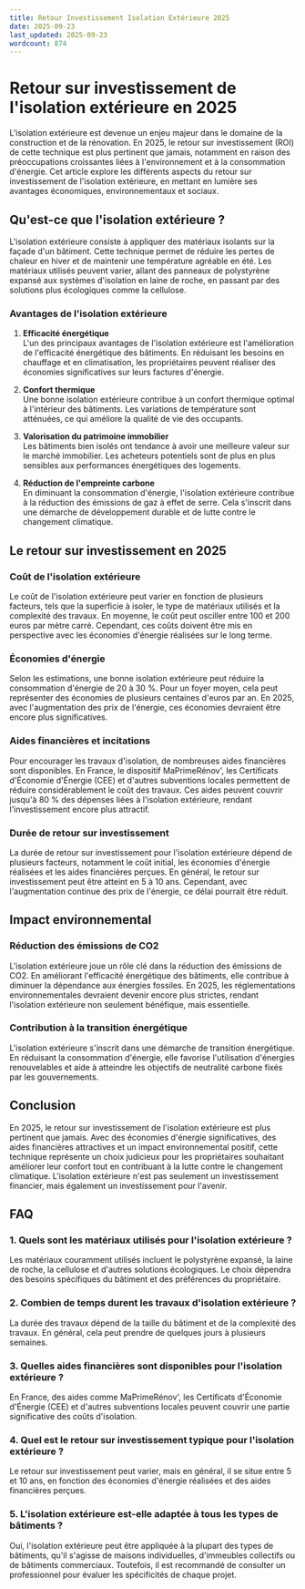 ```yaml
---
title: Retour Investissement Isolation Extérieure 2025
date: 2025-09-23
last_updated: 2025-09-23
wordcount: 874
---
```


# Retour sur investissement de l'isolation extérieure en 2025

L'isolation extérieure est devenue un enjeu majeur dans le domaine de la construction et de la rénovation. En 2025, le retour sur investissement (ROI) de cette technique est plus pertinent que jamais, notamment en raison des préoccupations croissantes liées à l'environnement et à la consommation d'énergie. Cet article explore les différents aspects du retour sur investissement de l'isolation extérieure, en mettant en lumière ses avantages économiques, environnementaux et sociaux.

## Qu'est-ce que l'isolation extérieure ?

L'isolation extérieure consiste à appliquer des matériaux isolants sur la façade d'un bâtiment. Cette technique permet de réduire les pertes de chaleur en hiver et de maintenir une température agréable en été. Les matériaux utilisés peuvent varier, allant des panneaux de polystyrène expansé aux systèmes d'isolation en laine de roche, en passant par des solutions plus écologiques comme la cellulose.

### Avantages de l'isolation extérieure

1. **Efficacité énergétique**  
   L'un des principaux avantages de l'isolation extérieure est l'amélioration de l'efficacité énergétique des bâtiments. En réduisant les besoins en chauffage et en climatisation, les propriétaires peuvent réaliser des économies significatives sur leurs factures d'énergie.

2. **Confort thermique**  
   Une bonne isolation extérieure contribue à un confort thermique optimal à l'intérieur des bâtiments. Les variations de température sont atténuées, ce qui améliore la qualité de vie des occupants.

3. **Valorisation du patrimoine immobilier**  
   Les bâtiments bien isolés ont tendance à avoir une meilleure valeur sur le marché immobilier. Les acheteurs potentiels sont de plus en plus sensibles aux performances énergétiques des logements.

4. **Réduction de l'empreinte carbone**  
   En diminuant la consommation d'énergie, l'isolation extérieure contribue à la réduction des émissions de gaz à effet de serre. Cela s'inscrit dans une démarche de développement durable et de lutte contre le changement climatique.

## Le retour sur investissement en 2025

### Coût de l'isolation extérieure

Le coût de l'isolation extérieure peut varier en fonction de plusieurs facteurs, tels que la superficie à isoler, le type de matériaux utilisés et la complexité des travaux. En moyenne, le coût peut osciller entre 100 et 200 euros par mètre carré. Cependant, ces coûts doivent être mis en perspective avec les économies d'énergie réalisées sur le long terme.

### Économies d'énergie

Selon les estimations, une bonne isolation extérieure peut réduire la consommation d'énergie de 20 à 30 %. Pour un foyer moyen, cela peut représenter des économies de plusieurs centaines d'euros par an. En 2025, avec l'augmentation des prix de l'énergie, ces économies devraient être encore plus significatives.

### Aides financières et incitations

Pour encourager les travaux d'isolation, de nombreuses aides financières sont disponibles. En France, le dispositif MaPrimeRénov', les Certificats d'Économie d'Énergie (CEE) et d'autres subventions locales permettent de réduire considérablement le coût des travaux. Ces aides peuvent couvrir jusqu'à 80 % des dépenses liées à l'isolation extérieure, rendant l'investissement encore plus attractif.

### Durée de retour sur investissement

La durée de retour sur investissement pour l'isolation extérieure dépend de plusieurs facteurs, notamment le coût initial, les économies d'énergie réalisées et les aides financières perçues. En général, le retour sur investissement peut être atteint en 5 à 10 ans. Cependant, avec l'augmentation continue des prix de l'énergie, ce délai pourrait être réduit.

## Impact environnemental

### Réduction des émissions de CO2

L'isolation extérieure joue un rôle clé dans la réduction des émissions de CO2. En améliorant l'efficacité énergétique des bâtiments, elle contribue à diminuer la dépendance aux énergies fossiles. En 2025, les réglementations environnementales devraient devenir encore plus strictes, rendant l'isolation extérieure non seulement bénéfique, mais essentielle.

### Contribution à la transition énergétique

L'isolation extérieure s'inscrit dans une démarche de transition énergétique. En réduisant la consommation d'énergie, elle favorise l'utilisation d'énergies renouvelables et aide à atteindre les objectifs de neutralité carbone fixés par les gouvernements.

## Conclusion

En 2025, le retour sur investissement de l'isolation extérieure est plus pertinent que jamais. Avec des économies d'énergie significatives, des aides financières attractives et un impact environnemental positif, cette technique représente un choix judicieux pour les propriétaires souhaitant améliorer leur confort tout en contribuant à la lutte contre le changement climatique. L'isolation extérieure n'est pas seulement un investissement financier, mais également un investissement pour l'avenir.

## FAQ

### 1. Quels sont les matériaux utilisés pour l'isolation extérieure ?

Les matériaux couramment utilisés incluent le polystyrène expansé, la laine de roche, la cellulose et d'autres solutions écologiques. Le choix dépendra des besoins spécifiques du bâtiment et des préférences du propriétaire.

### 2. Combien de temps durent les travaux d'isolation extérieure ?

La durée des travaux dépend de la taille du bâtiment et de la complexité des travaux. En général, cela peut prendre de quelques jours à plusieurs semaines.

### 3. Quelles aides financières sont disponibles pour l'isolation extérieure ?

En France, des aides comme MaPrimeRénov', les Certificats d'Économie d'Énergie (CEE) et d'autres subventions locales peuvent couvrir une partie significative des coûts d'isolation.

### 4. Quel est le retour sur investissement typique pour l'isolation extérieure ?

Le retour sur investissement peut varier, mais en général, il se situe entre 5 et 10 ans, en fonction des économies d'énergie réalisées et des aides financières perçues.

### 5. L'isolation extérieure est-elle adaptée à tous les types de bâtiments ?

Oui, l'isolation extérieure peut être appliquée à la plupart des types de bâtiments, qu'il s'agisse de maisons individuelles, d'immeubles collectifs ou de bâtiments commerciaux. Toutefois, il est recommandé de consulter un professionnel pour évaluer les spécificités de chaque projet.